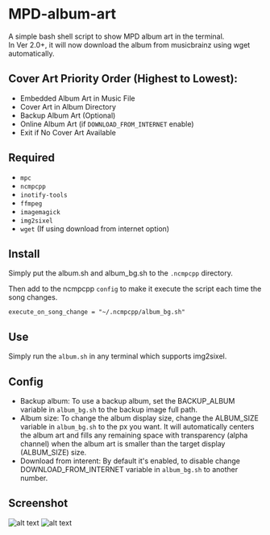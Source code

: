 # MPD-album-art
A simple bash shell script to show MPD album art in the terminal.<br />
In Ver 2.0+, it will now download the album from musicbrainz using wget automatically.

## Cover Art Priority Order (Highest to Lowest):
- Embedded Album Art in Music File
- Cover Art in Album Directory
- Backup Album Art (Optional)
- Online Album Art (if `DOWNLOAD_FROM_INTERNET` enable)
- Exit if No Cover Art Available

## Required
- `mpc`
- `ncmpcpp`
- `inotify-tools`
- `ffmpeg`
- `imagemagick`
- `img2sixel`
- `wget` (If using download from internet option)

## Install
Simply put the album.sh and album_bg.sh to the `.ncmpcpp` directory.

Then add to the ncmpcpp `config` to make it execute the script each time the song changes.
```
execute_on_song_change = "~/.ncmpcpp/album_bg.sh"
```

## Use
Simply run the `album.sh` in any terminal which supports img2sixel.

## Config
- Backup album: To use a backup album, set the BACKUP_ALBUM variable in `album_bg.sh` to the backup image full path.
- Album size: To change the album display size, change the ALBUM_SIZE variable in `album_bg.sh` to the px you want. It will automatically centers the album art and fills any remaining space with transparency (alpha channel) when the album art is smaller than the target display (ALBUM_SIZE) size.
- Download from interent: By default it's enabled, to disable change DOWNLOAD_FROM_INTERNET variable in `album_bg.sh` to another number.

## Screenshot
![alt text](https://wiki.hkvfs.com/images/1/1b/Ncmcpp_with_album_art_example_1.png)
![alt text](https://wiki.hkvfs.com/images/9/99/Ncmcpp_album_art_example_2.png)
